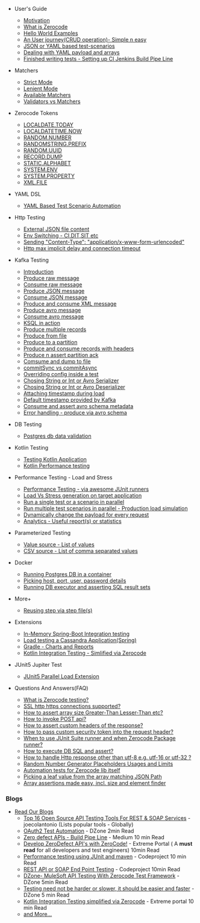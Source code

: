+ User's Guide
  + [Motivation](./About-Motivation.md)
  + [What is Zerocode](./What-is-Zerocode-testing.md)
  + [Hello World Examples](./Zerocode-Hello-World-Projects.md)
  + [An User journey(CRUD operation)- Simple n easy](./User-journey:-Create,-Update-and-GET-Employee-Details.md)
  + [JSON or YAML based test-scenarios](./User-journey:-Create,-Update-and-GET-Employee-Details#using-json.md)
  + [Dealing with YAML payload and arrays](./YAML-DSL-For-Test-Scenarios.md)
  + [Finished writing tests - Setting up CI Jenkins Build Pipe Line](./After-you-have-written-all-the-tests,-what's-next.md)
  

+ Matchers
  + [Strict Mode](./Strict-Mode-Payload-Comparison.md)
  + [Lenient Mode](#TODO.md)
  + [Available Matchers](./matchers.md)
  + [Validators vs Matchers](./Validators-and-Matchers.md)

+ Zerocode Tokens
  + [LOCALDATE.TODAY](./Token:-LocalDate-Today.md)
  + [LOCALDATETIME.NOW](./Token:-LocalDateTime-Now.md)
  + [RANDOM.NUMBER](./Token:-Random-Number.md)
  + [RANDOMSTRING.PREFIX](./Token:-Random-String.md)
  + [RANDOM.UUID](./Token:-Random-UUID.md)
  + [RECORD.DUMP](./Token:-Record-Dump.md)
  + [STATIC.ALPHABET](./Token:-Static-Alphabet.md)
  + [SYSTEM.ENV](./Token:-System-Environment.md)
  + [SYSTEM.PROPERTY](./Token:-System-Property.md)
  + [XML.FILE](./Token:-XML-File.md)

+ YAML DSL
  + [YAML Based Test Scenario Automation](./YAML-DSL-For-Test-Scenarios.md)
+ Http Testing
  + [External JSON file content](./External-JSON-file-as-reusable-content.md)
  + [Env Switching - CI,DIT,SIT etc](./Switching-Environment-to-CI-DIT-SIT-UAT-for-Test-Suite-or-Regression-Pack.md)
  + [Sending "Content-Type": "application/x-www-form-urlencoded"](./application-x-www-form-urlencoded-urlencoded-with-KeyValue-params.md)
  + [Http max implicit delay and connection timeout](./HTTP-max-timeout-or-implicit-wait.md)

+ Kafka Testing
  + [Introduction](./Kafka-Testing-Introduction.md)
  + [Produce raw message](./Produce-raw-message.md)
  + [Consume raw message](./Consume-RAW-message.md)
  + [Produce JSON message](./Produce-JSON-message.md)
  + [Consume JSON message](./Consume-JSON-message.md)
  + [Produce and consume XML message](./Producing-and-consuming-XML-message-to-and-from-a-Kafka-topic.md)
  + [Produce avro message]()
  + [Consume avro message]()
  + [KSQL in action]()
  + [Produce multiple records]()
  + [Produce from file]()
  + [Produce to a partition](#todo)
  + [Produce and consume records with headers](./Kafka-records-with-headers.md)
  + [Produce n assert partition ack]()
  + [Comsume and dump to file]()
  + [commitSync vs commitAsync]()
  + [Overriding config inside a test]()
  + [Chosing String or Int or Avro Serializer]()
  + [Chosing String or Int or Avro Deserializer]()
  + [Attaching  timestamp during load]()
  + [Default timestamp provided by Kafka]()
  + [Consume and assert avro schema metadata]()
  + [Error handling - produce via avro schema ]()

+ DB Testing
  + [Postgres db data validation](./Sample-DB-SQL-Executor.md)

+ Kotlin Testing
  + [Testing Kotlin Application](./Testing-Kotlin-Application-using-Zerocode.md)
  + [Kotlin Performance testing](./Kotlin-Performance-testing.md)

+ Performance Testing - Load and Stress
  + [Performance Testing - via awesome JUnit runners](./Load-or-Performance-Testing-(IDE-based.md))
  + [Load Vs Stress generation on target application](./Load-or-Performance-Testing-(IDE-based.md)#load-vs-stress-horizontal-load-vs-vertical-load)
  + [Run a single test or a scenario in parallel](./Load-or-Performance-Testing-(IDE-based.md)#how-to-run-tests-in-parallel-in-context-of-one-or-more-scenarios-)
  + [Run multiple test scenarios in parallel - Production load simulation](https://github.com/authorjapps/performance-tests#multi-scenario-parallel-load)
  + [Dynamically change the payload for every request](./Load-or-Performance-Testing-(IDE-based.md)#how-to-dynamically-change-the-payload-for-every-request-during-the-load-)
  + [Analytics - Useful report(s) or statistics](./Load-or-Performance-Testing-(IDE-based.md)#how-to-generate-useful-reports-or-statistics-to-explain-the-behaviour-of-the-system-under-test)

+ Parameterized Testing
  + [Value source - List of values](./Parameterized-Testing-From-List-of-Values.md)
  + [CSV source - List of comma separated values](./Parameterized-Testing-From-CSV-rows.md)

+ Docker
  + [Running Postgres DB in a container](./Docker-container-for-a-Postgres-DB.md)
  + [Picking host, port, user, password details](./Sample-DB-SQL-Executor#config-properties.md)
  + [Running DB executor and asserting SQL result sets](./Sample-DB-SQL-Executor.md)

+ More+
  + [Reusing step via step file(s)](./Reusing-Single-and-Multiple-Step-Files.md)

+ Extensions
  + [In-Memory Spring-Boot Integration testing](https://github.com/authorjapps/spring-boot-integration-test)
  + [Load testing a Cassandra Application(Spring)](./zerocode-spring-junit.md)
  + [Gradle - Charts and Reports](./Gradle-build-for-JUnit-Smart-Chart-and-CSV-Reports.md)
  + [Kotlin Integration Testing - Simlified via Zerocode](https://dzone.com/articles/kotlin-spring-bootspring-data-h2-db-rest-api) 

+ JUnit5 Jupiter Test
  + [JUnit5 Parallel Load Extension](./JUnit5-Jupiter-Parallel-Load-Extension.md)

+ Questions And Answers(FAQ)
  + [What is Zerocode testing?](./What-is-Zerocode-testing.md)
  + [SSL http https connections supported?](./QnA:-Does-it-support-https-connections%3F.md)
  + [How to assert array size Greater-Than Lesser-Than etc?](./QnA:-How-to-assert-an-array-in-the-response-with-SIZE-Greater-Than-or-Lesser-Than-etc%3F.md)
  + [How to invoke POST api?](./QnA:-How-to-invoke-POST-apis-%3F.md)
  + [How to assert custom headers of the response?](./QnA:-How-to-assert-custom-headers-of-the-response%3F.md)
  + [How to pass custom security token into the request header?](./How-to-pass-custom-security-token-into-the-request-header-which-is-new-for-every-request%3F.md)
  + [When to use JUnit Suite runner and when Zerocode Package runner?](./Suite-Runner-Vs-Package-runner.md)
  + [How to execute DB SQL and assert?](./Sample-DB-SQL-Executor.md)
  + [How to handle Http response other than utf-8 e.g. utf-16 or utf-32 ?](./Charset-UTF-8-or-UTF-16-or-UTF-32-etc-in-the-http-response.md)
  + [Random Number Generator Placeholders Usages and Limits](./Placeholders-Usage-and-Limits.md)
  + [Automation tests for Zerocode lib itself](./Automation-tests-for-Zerocode-lib-itself.md)
  + [Picking a leaf value from the array matching JSON Path](./When-JSON-Path-Matching-returns-value-or-values-as-an-array.md)
  + [Array assertions made easy, incl. size and element finder](./Array-assertions-made-easy--e.g.-SIZE,-element-finder.md)

### Blogs
+ [Read Our Blogs](./Read-Our-Blogs.md)
  + [Top 16 Open Source API Testing Tools For REST & SOAP Services](https://www.joecolantonio.com/12-open-source-api-testing-tools-rest-soap-services/) - joecolantonio (Lists popular tools - Globally) 
  + [OAuth2 Test Automation](https://dzone.com/articles/oauth2-authentication-in-zerocode) - DZone 2min Read
  + [Zero defect APIs - Build Pipe Line](https://medium.com/@bethecodewithyou/develop-zerodefect-apis-with-zerocode-cadd9dc2a430) - Medium 10 min Read
  + [Develop ZeroDefect API's with ZeroCode!](https://extremeportal.blogspot.com/2018/10/zerodefect-rest-apis-with-zerocode.html) - Extreme Portal ( A **must read** for all developers and test engineers) 10min Read
  + [Performance testing using JUnit and maven](https://www.codeproject.com/Articles/1251046/How-to-do-performance-testing-using-JUnit-and-Mave) - Codeproject 10 min Read
  + [REST API or SOAP End Point Testing](https://www.codeproject.com/Articles/1242569/REST-API-or-SOAP-End-Point-Testing-with-ZeroCode-J) - Codeproject 10min Read
  + [DZone- MuleSoft API Testing With Zerocode Test Framework](https://dzone.com/articles/zerocode-test-framework-for-restsoap-api-tddbdd-ap) - DZone 5min Read
  + [Testing need not be harder or slower, it should be easier and faster](https://dzone.com/articles/rest-api-testing-using-the-zerocode-json-based-bdd) - DZone 5 min Read
  + [Kotlin Integration Testing simplified via Zerocode](https://extremeportal.blogspot.com/2018/11/kotlin-dev-spring-boot-rest-api-with.html) - Extreme portal 10 min Read
  + [and More...](./Read-Our-Blogs.md)
